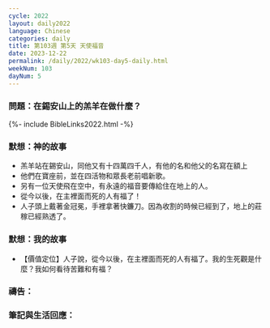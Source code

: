 ```yaml
---
cycle: 2022
layout: daily2022
language: Chinese
categories: daily
title: 第103週 第5天 天使福音
date: 2023-12-22
permalink: /daily/2022/wk103-day5-daily.html
weekNum: 103
dayNum: 5
---
```


### 問題：在錫安山上的羔羊在做什麼？

{%- include BibleLinks2022.html -%}

### 默想：神的故事
+ 羔羊站在錫安山，同他又有十四萬四千人，有他的名和他父的名寫在額上
+ 他們在寶座前，並在四活物和眾長老前唱新歌。
+ 另有一位天使飛在空中，有永遠的福音要傳給住在地上的人。
+ 從今以後，在主裡面而死的人有福了！
+ 人子頭上戴著金冠冕，手裡拿著快鐮刀。因為收割的時候已經到了，地上的莊稼已經熟透了。

### 默想：我的故事
+ 【價值定位】人子說，從今以後，在主裡面而死的人有福了。我的生死觀是什麼？我如何看待苦難和有福？

### 禱告：

### 筆記與生活回應：
